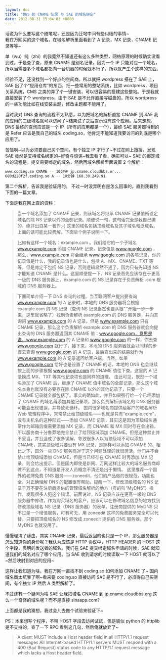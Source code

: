 ```yaml
---
layout: doc
title: "DNS 的 CNAME 记录 与 SAE 的域名绑定"
date: 2012-08-31 15:04:02 +0800
---
```


话说为什么要写这个随笔呢，还是因为迁站中间有些纠结的事情~  
我在万网买的这个域名，在域名解析里面看到了 A 记录，MX 记录，CNAME 记录等等~

单（wu）纯（zhi）的我竟然不知道还有这么多种类型，网络原理的时候确实没看到过。于是查了查，原来 CNAME 是别名记录，因为一个 IP 只能对应一个域名，所以当需要多个域名都指向一台机器的时候就不行了，所以就产生个这样的东西。

经验不足，还没找到一个好点的空间商，所以就把 wordpress 搭在了 SAE 上，SAE 出了个“应用仓库”的东西，把一些常用的整站系统，比如 wordpress，项目关系系统，CMS 之类的弄了个一键安装，可以很容易的搭建这些整站。于是我就直接安装了个 wordpress，由于 SAE 是不允许直接写磁盘的，所以 wordpress 的一些功能比如在线安装主题，修改主题都不能用了。

当时我对 DNS 查询的流程不太熟悉，以为把域名的解析直接 CNAME 到 SAE 我的应用的二级域名就可以访问了~结果试了之后提示没有这个应用。后来想想，DNS 最终的查询应该是一个 IP（所有的应用都是一个），最终 SAE 服务器得到的是 Refer 应该是我自己的域名 coding.so，他肯定不能知道我要访问的到底是哪个应用了。

苦恼啊~以为必须要自己买个空间，有个独立 IP 才行了~不过在网上搜搜，发现 SAE 竟然是支持域名绑定的~好奇与惊诧~我去看了看，确实可以~
SAE 的绑定域名的流程是，提交需要绑定的域名，然后再域名解析里面设置 2 个解析：

```bash
www.coding.so CNAME -- 10分钟 jp.cname.cloudbbs.or...
680d220f2f.coding.so A -- 10分钟 168.30.249.91
```

第二个解析，告诉我是验证用的。
不过一时没弄明白是怎么回事的，直到我看到下面的一篇文章。

下面是我在网上查的资料：

> 当一个域名添加了 CNAME 记录，则该域名将继承 CNAME 记录值所设定域名的除 NS 记录以外的全部记录。顺便说一句，这句话完全是我自己编的，绝非出自某一著作;-) 这里的域名包括顶级域名及其子域名和泛域名。上面的话可能比较费解，下面举个例子说明一下。

> 比如有这样一个域名：example.com 。我们给它的一个子域名 www.example.com 添加 CNAME 记录，记录值是 www.google.com ，那么，www.example.com 将会继承 www.google.com 的各项记录，你的记录值是什么，我的记录值也是什么，包括 A、MX、CNAME、TXT 等等，但是肯定不包括 NS 记录，否则逻辑显然不通了，因为只有先知道 NS 才能知道 CNAME 是什么。这里顺便提一下，NS 记录首先应该存在于更高一级的 DNS 服务器上，example.com 的 NS 记录存在于负责解析 .com 根域的 DNS 服务器上。

> 下面简单介绍一下 DNS 查询的过程。当互联网客户提出要查询 www.example.com 的 A 记录时，本地的 DNS 服务器将会根据 example.com 的 NS 记录（查询 NS 记录当然也要从根“.”开始一步一步来，这里就省略了）找到负责解析 example.com 的 DNS 服务器，并向其询问 www.example.com 的 A 记录，但是 www.example.com 只有 CNAME 记录，那么这个负责解析 example.com 的 DNS 服务器就会向提出查询的 DNS 服务器返回其 CNAME 值：www.google.com，意思是说，www.example.com 的 A 记录和 www.google.com 的一样，你去查 www.google.com 就行了，接下来，本地的 DNS 服务器就会以同样的步骤去查询 www.google.com 的 A 记录，最后查出来的结果就作为 www.example.com 的 A 记录返回给客户端。当然，如果 www.google.com 恰好也是设置了 CNAME 的话，本地的 DNS 也会继续按上面的步骤根据 www.google.com 的 CNAME 值往下查。这里的 A 记录换成 MX、TXT 等其他记录项也是同样的道理。
> 由此可见，既然一个域名添加了 CNAME 后，继承了 CNAME 值中域名的全部记录，那么这个域名本身也就没有必要存在除 CNAME 以外的其他记录了，只要一个 CNAME 记录就全都包括了。事实的确如此，并且如果强行给一个已经添加了 CNAME 的域名再添加其他记录项，那么负责解析该域名的 DNS 服务器可能会出现错误，并导致死循环。
> 国内很多域名商提供给客户的域名解析 Web 管理程序中，常常禁止给顶级域名——也就是只有“example.com”，没有主机名的这种形式——添加 CNAME 记录，其实这是因为顶级域名通常作为邮箱后缀需要添加 MX 记录，而 CNAME 和 MX 同时存在会出错，所以服务商十分鲁莽地完全禁止了给顶级域添加 CNAME。但是这种禁止并不妥当，并且造成了很多误解，导致很多人以为顶级域不可以添加 CNAME，其实顶级域只要没有 MX 记录，是照样可以添加 CNAME 的。相比之下，国外一些 DNS 服务商对于这个问题处理的就很灵活，他们并不会禁止给顶级域添加 CNAME，但是当已经存在 CNAME 时再添加 MX 记录，则会给出提示。但是国内即使是新网、万网这样比较大的域名服务商却做不到这点，不知道是开发人员概念不清还是出于懒惰。
> 这里推荐一个国外的老牌免费 DNS 服务——zoneedit，他们的产品做的很规范，功能也全，对正确理解 DNS 的配置很有帮助。提醒一下，修改顶级域名的 NS 记录千万不要在注册商提供的管理域名解析的地方（有的叫“MyDNS”）操作，发现很多人犯这个错误。前面说过，NS 记录应该在更高一级的 DNS 服务器中修改，作为购买域名的客户，应该可以在修改域名信息的地方找到修改顶级域名 NS 记录（DNS 服务器）的表单。注册商提供的 MyDNS 只不过是一个增值服务，可有可无，用 zoneedit 这样的免费服务完全可以代替，只要把顶级域名的 NS 修改成 zoneedit 提供的 DNS 服务器，那个 MyDNS 也就没用了。

慢慢理清了缘由，其实 CNAME 记录，最后返回的也只是一个 IP，那么服务器是怎么知道你的身份呢？我认为应该是 HTTP 协议中，HTTP HEADER 的 HOST 这个字段，表明的发送者的域名。我们在 SAE 提交绑定域名申请的时候，SAE 就知道我们的域名对应了哪个应用。当 SAE 收到请求的时候读取一下 HOST 就可以了~然后映射到对应的应用~

这样让我知道为啥，我在万网一直找不到 coding.so 如何添加 CNAME 了~ 国内域名商太坑爹了啊~看来要 coding.so 直接访问 SAE 是不行了，必须得自己买空间，有个独立 IP 然后 A 类型解析了。

不过还有一个疑问为啥 SAE 让我把域名 CNAME 到 jp.cname.cloudbbs.org 这么一个奇怪的域名呢？而不是直接 sinaapp.com?

上面都是我的猜想，我过会儿去做个试验来验证下~

PS：本来想写个程序，不带 HOST 字段去访问试试，但是貌似 python 的 httplib 是不支持的，查了一下 RPC 看到这几句，然后俺就放弃了~

> A client MUST include a Host header field in all HTTP/1.1 request messages
> All Internet-based HTTP/1.1 servers MUST respond with a 400 (Bad Request) status code to any HTTP/1.1 request message which lacks a Host header field.
